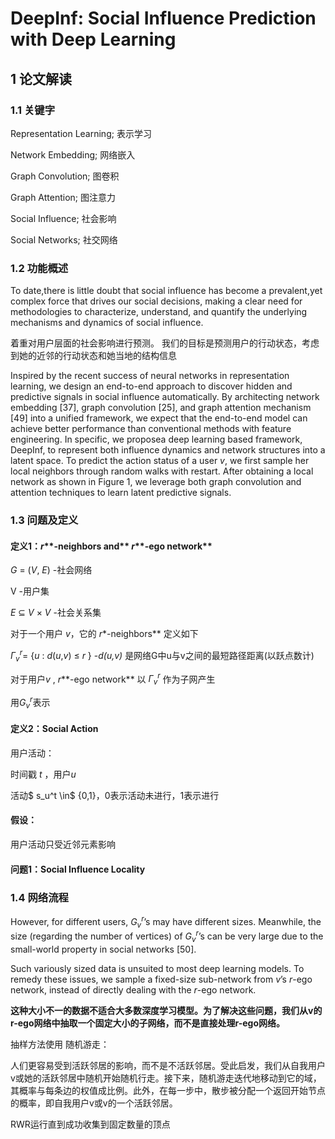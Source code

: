 # DeepInf: Social Influence Prediction with Deep Learning

## 1 论文解读

### 1.1 关键字

Representation Learning;  表示学习

Network Embedding;          网络嵌入

Graph Convolution;            图卷积

Graph Attention;                 图注意力

Social Influence;                  社会影响

Social Networks;                  社交网络

### 1.2 功能概述

To date,there is little doubt that social influence has become a prevalent,yet complex force that drives our social decisions, making a clear need for methodologies to characterize, understand, and quantify the underlying mechanisms and dynamics of social influence.

 着重对用户层面的社会影响进行预测。 我们的目标是预测用户的行动状态，考虑到她的近邻的行动状态和她当地的结构信息

Inspired by the recent success of neural networks in representation learning, we design an end-to-end approach to discover hidden and predictive signals in social influence automatically. By architecting network embedding [37], graph convolution [25], and graph attention mechanism [49] into a unified framework, we expect that the end-to-end model can achieve better performance than conventional methods with feature engineering. In specific, we proposea deep learning based framework, DeepInf, to represent both influence dynamics and network structures into a latent space. To predict the action status of a user *v*, we first sample her local neighbors through random walks with restart. After obtaining a local network as shown in Figure 1, we leverage both graph convolution and attention techniques to learn latent predictive signals.

### 1.3 问题及定义

#### 定义1：*r***-neighbors and** *r***-ego network**

*G* = (*V*, *E*)                 -社会网络

V                               -用户集

*E* ⊆ *V* × *V*                 -社会关系集

 对于一个用户 *v*，它的 *r**-neighbors** 定义如下

$\Gamma_v^r$= {*u* : *d*(*u*,*v*) ≤ *r* }         -*d(u,v)* 是网络G中u与v之间的最短路径距离(以跃点数计)

对于用户*v* ,  *r***-ego network**   以 $\Gamma_v^r$ 作为子网产生

用$G_v^r$表示

#### 定义2：**Social Action**

用户活动：

时间戳 *t*  ，用户*u*

活动$ s_u^t \in$ {0,1}​，0表示活动未进行，1表示进行

#### 假设：

用户活动只受近邻元素影响

#### 问题1：**Social Influence Locality**



### 1.4 网络流程

However, for different users, $G_v^r$’s may have different sizes. Meanwhile, the size (regarding the number of vertices) of $G_v^r$’s can be very large due to the small-world property in social networks [50].

Such variously sized data is unsuited to most deep learning models. To remedy these issues, we sample a fixed-size sub-network from *v*’s *r*-ego network, instead of directly dealing with the *r*-ego network.

**这种大小不一的数据不适合大多数深度学习模型。为了解决这些问题，我们从v的r-ego网络中抽取一个固定大小的子网络，而不是直接处理r-ego网络。**

抽样方法使用 随机游走：

人们更容易受到活跃邻居的影响，而不是不活跃邻居。受此启发，我们从自我用户v或她的活跃邻居中随机开始随机行走。接下来，随机游走迭代地移动到它的域，其概率与每条边的权值成比例。此外，在每一步中，散步被分配一个返回开始节点的概率，即自我用户v或v的一个活跃邻居。

RWR运行直到成功收集到固定数量的顶点


